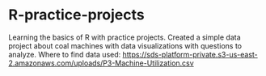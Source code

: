 # R-practice-projects
Learning the basics of R with practice projects.
Created a simple data project about coal machines with data visualizations with questions to analyze. 
Where to find data used:
https://sds-platform-private.s3-us-east-2.amazonaws.com/uploads/P3-Machine-Utilization.csv
